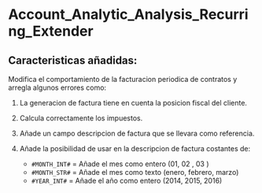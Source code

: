 Account_Analytic_Analysis_Recurring_Extender
=============================================


Caracteristicas añadidas:
---------------------------------
Modifica el comportamiento de la facturacion periodica de contratos y arregla
algunos errores como:
1. La generacion de factura tiene en cuenta la posicion fiscal del cliente.

2. Calcula correctamente los impuestos.

3. Añade un campo descripcion de factura que se llevara como referencia.

4. Añade la posibilidad de usar en la descripcion de factura costantes de:

    * `#MONTH_INT#` =  Añade el mes como entero (01, 02 , 03 )
    * `#MONTH_STR#` =  Añade el mes como texto (enero, febrero, marzo)
    * `#YEAR_INT#`  =  Añade el año como entero (2014, 2015, 2016)
